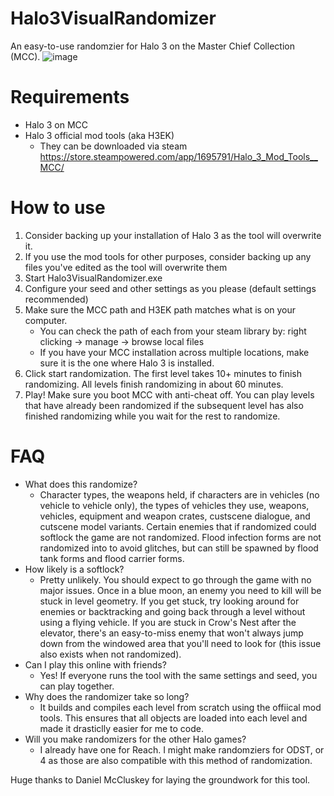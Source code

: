 # Halo3VisualRandomizer
An easy-to-use randomzier for Halo 3 on the Master Chief Collection (MCC).
![image](https://github.com/user-attachments/assets/5783ea2c-781b-496f-9fda-111f87458cb0)


# Requirements
- Halo 3 on MCC
- Halo 3 official mod tools (aka H3EK)
  - They can be downloaded via steam https://store.steampowered.com/app/1695791/Halo_3_Mod_Tools__MCC/
 
# How to use
1. Consider backing up your installation of Halo 3 as the tool will overwrite it.
2. If you use the mod tools for other purposes, consider backing up any files you've edited as the tool will overwrite them
3. Start Halo3VisualRandomizer.exe
4. Configure your seed and other settings as you please (default settings recommended)
5. Make sure the MCC path and H3EK path matches what is on your computer.
     - You can check the path of each from your steam library by: right clicking -> manage -> browse local files
     - If you have your MCC installation across multiple locations, make sure it is the one where Halo 3 is installed.
6. Click start randomization. The first level takes 10+ minutes to finish randomizing. All levels finish randomizing in about 60 minutes.
7. Play! Make sure you boot MCC with anti-cheat off. You can play levels that have already been randomized if the subsequent level has also finished randomizing while you wait for the rest to randomize.

# FAQ
- What does this randomize?
  - Character types, the weapons held, if characters are in vehicles (no vehicle to vehicle only), the types of vehicles they use, weapons, vehicles, equipment and weapon crates, custscene dialogue, and cutscene model variants. Certain enemies that if randomized could softlock the game are not randomized. Flood infection forms are not randomized into to avoid glitches, but can still be spawned by flood tank forms and flood carrier forms.
- How likely is a softlock?
  - Pretty unlikely. You should expect to go through the game with no major issues. Once in a blue moon, an enemy you need to kill will be stuck in level geometry. If you get stuck, try looking around for enemies or backtracking and going back through a level without using a flying vehicle. If you are stuck in Crow's Nest after the elevator, there's an easy-to-miss enemy that won't always jump down from the windowed area that you'll need to look for (this issue also exists when not randomized).
- Can I play this online with friends?
  - Yes! If everyone runs the tool with the same settings and seed, you can play together. 
- Why does the randomizer take so long?
  - It builds and compiles each level from scratch using the offiical mod tools. This ensures that all objects are loaded into each level and made it drasticlly easier for me to code.
- Will you make randomizers for the other Halo games?
  - I already have one for Reach. I might make randomziers for ODST, or 4 as those are also compatible with this method of randomization.

 Huge thanks to Daniel McCluskey for laying the groundwork for this tool.
